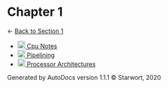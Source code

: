 <style>img{height:18px;margin-bottom:-3px}</style>
# Chapter 1

← [Back to Section 1](..)

- [![MD file](https://img.icons8.com/windows/512/4a90e2/regular-document.png) Cpu Notes](cpu_notes.html)
- [![MD file](https://img.icons8.com/windows/512/4a90e2/regular-document.png) Pipelining](pipelining.html)
- [![MD file](https://img.icons8.com/windows/512/4a90e2/regular-document.png) Processor Architectures](processor_architectures.html)

Generated by AutoDocs version 1.1.1 © Starwort, 2020
